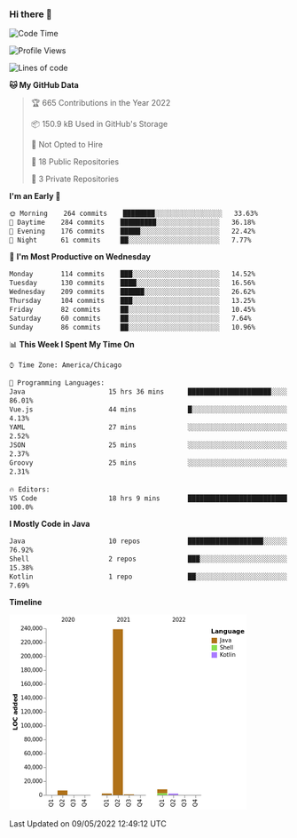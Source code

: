 ### Hi there 👋


<!--START_SECTION:waka-->
![Code Time](http://img.shields.io/badge/Code%20Time-2%2C240%20hrs%2032%20mins-blue)

![Profile Views](http://img.shields.io/badge/Profile%20Views-0-blue)

![Lines of code](https://img.shields.io/badge/From%20Hello%20World%20I%27ve%20Written-259%20Thousand%20lines%20of%20code-blue)

**🐱 My GitHub Data** 

> 🏆 665 Contributions in the Year 2022
 > 
> 📦 150.9 kB Used in GitHub's Storage 
 > 
> 🚫 Not Opted to Hire
 > 
> 📜 18 Public Repositories 
 > 
> 🔑 3 Private Repositories  
 > 
**I'm an Early 🐤** 

```text
🌞 Morning    264 commits    ████████░░░░░░░░░░░░░░░░░   33.63% 
🌆 Daytime    284 commits    █████████░░░░░░░░░░░░░░░░   36.18% 
🌃 Evening    176 commits    █████░░░░░░░░░░░░░░░░░░░░   22.42% 
🌙 Night      61 commits     ██░░░░░░░░░░░░░░░░░░░░░░░   7.77%

```
📅 **I'm Most Productive on Wednesday** 

```text
Monday       114 commits    ███░░░░░░░░░░░░░░░░░░░░░░   14.52% 
Tuesday      130 commits    ████░░░░░░░░░░░░░░░░░░░░░   16.56% 
Wednesday    209 commits    ██████░░░░░░░░░░░░░░░░░░░   26.62% 
Thursday     104 commits    ███░░░░░░░░░░░░░░░░░░░░░░   13.25% 
Friday       82 commits     ██░░░░░░░░░░░░░░░░░░░░░░░   10.45% 
Saturday     60 commits     ██░░░░░░░░░░░░░░░░░░░░░░░   7.64% 
Sunday       86 commits     ██░░░░░░░░░░░░░░░░░░░░░░░   10.96%

```


📊 **This Week I Spent My Time On** 

```text
⌚︎ Time Zone: America/Chicago

💬 Programming Languages: 
Java                     15 hrs 36 mins      █████████████████████░░░░   86.01% 
Vue.js                   44 mins             █░░░░░░░░░░░░░░░░░░░░░░░░   4.13% 
YAML                     27 mins             ░░░░░░░░░░░░░░░░░░░░░░░░░   2.52% 
JSON                     25 mins             ░░░░░░░░░░░░░░░░░░░░░░░░░   2.37% 
Groovy                   25 mins             ░░░░░░░░░░░░░░░░░░░░░░░░░   2.31%

🔥 Editors: 
VS Code                  18 hrs 9 mins       █████████████████████████   100.0%

```

**I Mostly Code in Java** 

```text
Java                     10 repos            ███████████████████░░░░░░   76.92% 
Shell                    2 repos             ███░░░░░░░░░░░░░░░░░░░░░░   15.38% 
Kotlin                   1 repo              ██░░░░░░░░░░░░░░░░░░░░░░░   7.69%

```


**Timeline**

![Chart not found](https://raw.githubusercontent.com/powercasgamer/powercasgamer/master/charts/bar_graph.png) 


 Last Updated on 09/05/2022 12:49:12 UTC
<!--END_SECTION:waka-->
